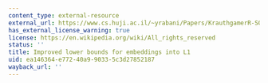 ```yaml
---
content_type: external-resource
external_url: https://www.cs.huji.ac.il/~yrabani/Papers/KrauthgamerR-SODA06-proc.pdf
has_external_license_warning: true
license: https://en.wikipedia.org/wiki/All_rights_reserved
status: ''
title: Improved lower bounds for embeddings into L1
uid: ea146364-e772-40a9-9033-5c3d27852187
wayback_url: ''
---
```

